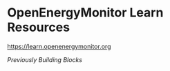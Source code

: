 # OpenEnergyMonitor Learn Resources 

https://learn.openenergymonitor.org

*Previously Building Blocks*

